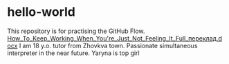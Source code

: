 # hello-world
This repository is for practising the GitHub Flow.
[How_To_Keep_Working_When_You're_Just_Not_Feeling_It_Full_переклад.docx](https://github.com/yaryna285/hello-world/files/14757923/How_To_Keep_Working_When_You.re_Just_Not_Feeling_It_Full_.docx)
I am 18 y.o. tutor from Zhovkva town. Passionate simultaneous interpreter in the near future.
Yaryna is top girl
